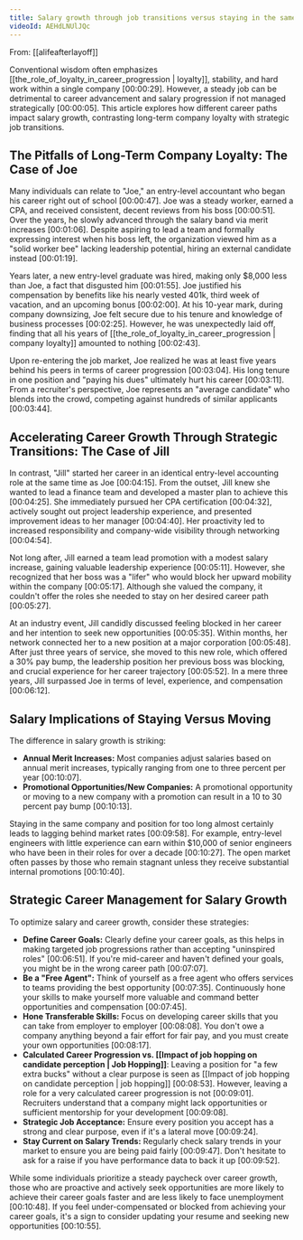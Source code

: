 ```yaml
---
title: Salary growth through job transitions versus staying in the same role
videoId: AEHdLNUlJQc
---
```


From: [[alifeafterlayoff]] <br/> 

Conventional wisdom often emphasizes [[the_role_of_loyalty_in_career_progression | loyalty]], stability, and hard work within a single company [00:00:29]. However, a steady job can be detrimental to career advancement and salary progression if not managed strategically [00:00:05]. This article explores how different career paths impact salary growth, contrasting long-term company loyalty with strategic job transitions.

## The Pitfalls of Long-Term Company Loyalty: The Case of Joe

Many individuals can relate to "Joe," an entry-level accountant who began his career right out of school [00:00:47]. Joe was a steady worker, earned a CPA, and received consistent, decent reviews from his boss [00:00:51]. Over the years, he slowly advanced through the salary band via merit increases [00:01:06]. Despite aspiring to lead a team and formally expressing interest when his boss left, the organization viewed him as a "solid worker bee" lacking leadership potential, hiring an external candidate instead [00:01:19].

Years later, a new entry-level graduate was hired, making only $8,000 less than Joe, a fact that disgusted him [00:01:55]. Joe justified his compensation by benefits like his nearly vested 401k, third week of vacation, and an upcoming bonus [00:02:00]. At his 10-year mark, during company downsizing, Joe felt secure due to his tenure and knowledge of business processes [00:02:25]. However, he was unexpectedly laid off, finding that all his years of [[the_role_of_loyalty_in_career_progression | company loyalty]] amounted to nothing [00:02:43].

Upon re-entering the job market, Joe realized he was at least five years behind his peers in terms of career progression [00:03:04]. His long tenure in one position and "paying his dues" ultimately hurt his career [00:03:11]. From a recruiter's perspective, Joe represents an "average candidate" who blends into the crowd, competing against hundreds of similar applicants [00:03:44].

## Accelerating Career Growth Through Strategic Transitions: The Case of Jill

In contrast, "Jill" started her career in an identical entry-level accounting role at the same time as Joe [00:04:15]. From the outset, Jill knew she wanted to lead a finance team and developed a master plan to achieve this [00:04:25]. She immediately pursued her CPA certification [00:04:32], actively sought out project leadership experience, and presented improvement ideas to her manager [00:04:40]. Her proactivity led to increased responsibility and company-wide visibility through networking [00:04:54].

Not long after, Jill earned a team lead promotion with a modest salary increase, gaining valuable leadership experience [00:05:11]. However, she recognized that her boss was a "lifer" who would block her upward mobility within the company [00:05:17]. Although she valued the company, it couldn't offer the roles she needed to stay on her desired career path [00:05:27].

At an industry event, Jill candidly discussed feeling blocked in her career and her intention to seek new opportunities [00:05:35]. Within months, her network connected her to a new position at a major corporation [00:05:48]. After just three years of service, she moved to this new role, which offered a 30% pay bump, the leadership position her previous boss was blocking, and crucial experience for her career trajectory [00:05:52]. In a mere three years, Jill surpassed Joe in terms of level, experience, and compensation [00:06:12].

## Salary Implications of Staying Versus Moving

The difference in salary growth is striking:
*   **Annual Merit Increases:** Most companies adjust salaries based on annual merit increases, typically ranging from one to three percent per year [00:10:07].
*   **Promotional Opportunities/New Companies:** A promotional opportunity or moving to a new company with a promotion can result in a 10 to 30 percent pay bump [00:10:13].

Staying in the same company and position for too long almost certainly leads to lagging behind market rates [00:09:58]. For example, entry-level engineers with little experience can earn within $10,000 of senior engineers who have been in their roles for over a decade [00:10:27]. The open market often passes by those who remain stagnant unless they receive substantial internal promotions [00:10:40].

## Strategic Career Management for Salary Growth

To optimize salary and career growth, consider these strategies:

*   **Define Career Goals:** Clearly define your career goals, as this helps in making targeted job progressions rather than accepting "uninspired roles" [00:06:51]. If you're mid-career and haven't defined your goals, you might be in the wrong career path [00:07:07].
*   **Be a "Free Agent":** Think of yourself as a free agent who offers services to teams providing the best opportunity [00:07:35]. Continuously hone your skills to make yourself more valuable and command better opportunities and compensation [00:07:45].
*   **Hone Transferable Skills:** Focus on developing career skills that you can take from employer to employer [00:08:08]. You don't owe a company anything beyond a fair effort for fair pay, and you must create your own opportunities [00:08:17].
*   **Calculated Career Progression vs. [[Impact of job hopping on candidate perception | Job Hopping]]**: Leaving a position for "a few extra bucks" without a clear purpose is seen as [[Impact of job hopping on candidate perception | job hopping]] [00:08:53]. However, leaving a role for a very calculated career progression is not [00:09:01]. Recruiters understand that a company might lack opportunities or sufficient mentorship for your development [00:09:08].
*   **Strategic Job Acceptance:** Ensure every position you accept has a strong and clear purpose, even if it's a lateral move [00:09:24].
*   **Stay Current on Salary Trends:** Regularly check salary trends in your market to ensure you are being paid fairly [00:09:47]. Don't hesitate to ask for a raise if you have performance data to back it up [00:09:52].

While some individuals prioritize a steady paycheck over career growth, those who are proactive and actively seek opportunities are more likely to achieve their career goals faster and are less likely to face unemployment [00:10:48]. If you feel under-compensated or blocked from achieving your career goals, it's a sign to consider updating your resume and seeking new opportunities [00:10:55].